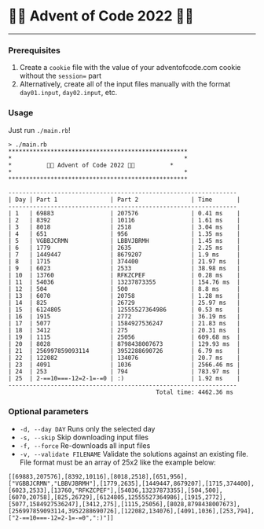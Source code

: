 # 🎄🎄 Advent of Code 2022 🎄🎄
***************************************************

### Prerequisites

1. Create a `cookie` file with the value of your adventofcode.com cookie without the `session=` part
2. Alternatively, create all of the input files manually with the format `day01.input`, `day02.input`, etc.


### Usage

Just run `./main.rb`!

```
> ./main.rb
***************************************************
*                                                 *
*          🎄🎄 Advent of Code 2022 🎄🎄          *
*                                                 *
***************************************************

-----------------------------------------------------------------
| Day | Part 1               | Part 2               | Time       |
-----------------------------------------------------------------
| 1   | 69883                | 207576               | 0.41 ms    |
| 2   | 8392                 | 10116                | 1.61 ms    |
| 3   | 8018                 | 2518                 | 3.04 ms    |
| 4   | 651                  | 956                  | 1.35 ms    |
| 5   | VGBBJCRMN            | LBBVJBRMH            | 1.45 ms    |
| 6   | 1779                 | 2635                 | 2.25 ms    |
| 7   | 1449447              | 8679207              | 1.9 ms     |
| 8   | 1715                 | 374400               | 21.97 ms   |
| 9   | 6023                 | 2533                 | 38.98 ms   |
| 10  | 13760                | RFKZCPEF             | 0.28 ms    |
| 11  | 54036                | 13237873355          | 154.76 ms  |
| 12  | 504                  | 500                  | 8.8 ms     |
| 13  | 6070                 | 20758                | 1.28 ms    |
| 14  | 825                  | 26729                | 25.97 ms   |
| 15  | 6124805              | 12555527364986       | 0.53 ms    |
| 16  | 1915                 | 2772                 | 36.19 ms   |
| 17  | 5077                 | 1584927536247        | 21.83 ms   |
| 18  | 3412                 | 275                  | 20.31 ms   |
| 19  | 1115                 | 25056                | 609.68 ms  |
| 20  | 8028                 | 8798438007673        | 129.93 ms  |
| 21  | 256997859093114      | 3952288690726        | 6.79 ms    |
| 22  | 122082               | 134076               | 20.7 ms    |
| 23  | 4091                 | 1036                 | 2566.46 ms |
| 24  | 253                  | 794                  | 783.97 ms  |
| 25  | 2-==10===-12=2-1=-=0 | :)                   | 1.92 ms    |
-----------------------------------------------------------------
                                          Total time: 4462.36 ms
```

### Optional parameters

- `-d, --day DAY` Runs only the selected day
- `-s, --skip` Skip downloading input files
- `-f, --force` Re-downloads all input files
- `-v, --validate FILENAME` Validate the solutions against an existing file. File format must be an array of 25x2 like the example below:

```
[[69883,207576],[8392,10116],[8018,2518],[651,956],["VGBBJCRMN","LBBVJBRMH"],[1779,2635],[1449447,8679207],[1715,374400],[6023,2533],[13760,"RFKZCPEF"],[54036,13237873355],[504,500],[6070,20758],[825,26729],[6124805,12555527364986],[1915,2772],[5077,1584927536247],[3412,275],[1115,25056],[8028,8798438007673],[256997859093114,3952288690726],[122082,134076],[4091,1036],[253,794],["2-==10===-12=2-1=-=0",":)"]]
```
